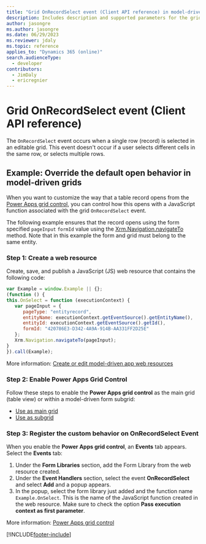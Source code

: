 ```yaml
---
title: "Grid OnRecordSelect event (Client API reference) in model-driven apps| MicrosoftDocs"
description: Includes description and supported parameters for the grid OnRecordSelect event.
author: jasongre
ms.author: jasongre
ms.date: 06/29/2023
ms.reviewer: jdaly
ms.topic: reference
applies_to: "Dynamics 365 (online)"
search.audienceType: 
  - developer
contributors:
  - JimDaly
  - ericregnier
---
```

# Grid OnRecordSelect event (Client API reference)

The `OnRecordSelect` event occurs when a single row (record) is selected in an editable grid. This event doesn't occur if a user selects different cells in the same row, or selects multiple rows.

## Example: Override the default open behavior in model-driven grids

When you want to customize the way that a table record opens from the [Power Apps grid control](../../../../../maker/model-driven-apps/the-power-apps-grid-control.md), you can control how this opens with a JavaScript function associated with the grid `OnRecordSelect` event.

The following example ensures that the record opens using the form specified `pageInput` `formId` value using the [Xrm.Navigation.navigateTo](../Xrm-Navigation/navigateTo.md) method. Note that in this example the form and grid must belong to the same entity.  

### Step 1: Create a web resource

Create, save, and publish a JavaScript (JS) web resource that contains the following code:

```JavaScript
var Example = window.Example || {};
(function () {
this.OnSelect = function (executionContext) {
   var pageInput = {
      pageType: "entityrecord",
      entityName: executionContext.getEventSource().getEntityName(),
      entityId: executionContext.getEventSource().getId(),
      formId: "420786E3-D342-4A9A-914B-AA331FF2D25E"    
   };
   Xrm.Navigation.navigateTo(pageInput);
}
}).call(Example);
```

More information: [Create or edit model-driven app web resources](../../../../../maker/model-driven-apps/create-edit-web-resources.md)

### Step 2: Enable Power Apps Grid Control

Follow these steps to enable the **Power Apps grid control** as the main grid (table view) or within a model-driven form subgrid:

- [Use as main grid](../../../../../maker/model-driven-apps/the-power-apps-grid-control.md#add-the-power-apps-grid-control-to-views-for-an-entity)
- [Use as subgrid](../../../../../maker/model-driven-apps/the-power-apps-grid-control.md#add-the-power-apps-grid-control-to-a-subgrid)

### Step 3: Register the custom behavior on OnRecordSelect Event

When you enable the **Power Apps grid control**, an **Events** tab appears. Select the **Events** tab:

1. Under the **Form Libraries** section, add the Form Library from the web resource created.
1. Under the **Event Handlers** section, select the event **OnRecordSelect** and select **Add** and a popup appears.
1. In the popup, select the form library just added and the function name `Example.OnSelect`. This is the name of the JavaScript function created in the web resource. Make sure to check the option **Pass execution context as first parameter**.

More information: [Power Apps grid control](../../../../../maker/model-driven-apps/the-power-apps-grid-control.md)



[!INCLUDE[footer-include](../../../../../includes/footer-banner.md)]
